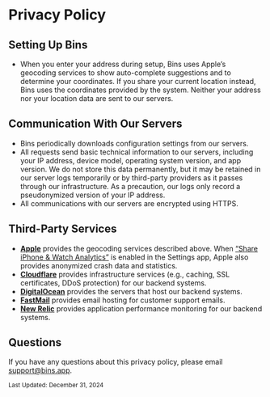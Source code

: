 # Privacy Policy

## Setting Up Bins

* When you enter your address during setup, Bins uses Apple&rsquo;s geocoding services to show auto-complete suggestions and to determine your coordinates. If you share your current location instead, Bins uses the coordinates provided by the system. Neither your address nor your location data are sent to our servers.

## Communication With Our Servers

* Bins periodically downloads configuration settings from our servers.
* All requests send basic technical information to our servers, including your IP address, device model, operating system version, and app version. We do not store this data permanently, but it may be retained in our server logs temporarily or by third-party providers as it passes through our infrastructure. As a precaution, our logs only record a pseudonymized version of your IP address.
* All communications with our servers are encrypted using HTTPS.

## Third-Party Services

* **[Apple](https://apple.com/ca)** provides the geocoding services described above. When [&ldquo;Share iPhone & Watch Analytics&rdquo;](https://support.apple.com/en-ca/HT202100) is enabled in the Settings app, Apple also provides anonymized crash data and statistics.
* **[Cloudflare](https://cloudflare.com)** provides infrastructure services (e.g., caching, SSL certificates, DDoS protection) for our backend systems.
* **[DigitalOcean](https://digitalocean.com)** provides the servers that host our backend systems.
* **[FastMail](https://fastmail.com)** provides email hosting for customer support emails.
* **[New Relic](https://newrelic.com)** provides application performance monitoring for our backend systems.

## Questions

If you have any questions about this privacy policy, please email <support@bins.app>.

<small>Last Updated: <time datetime="2024-12-31">December 31, 2024</time></small>
